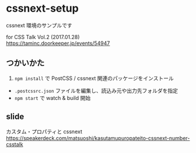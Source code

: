 # cssnext-setup

cssnext 環境のサンプルです

for CSS Talk Vol.2 (2017.01.28)  
https://taminc.doorkeeper.jp/events/54947

## つかいかた

1. `npm install` で PostCSS / cssnext 関連のパッケージをインストール
- `.postcssrc.json` ファイルを編集し、読込み元や出力先フォルダを指定
- `npm start` で watch & build 開始

## slide

カスタム・プロパティと cssnext  
https://speakerdeck.com/matsuoshi/kasutamupuropateito-cssnext-number-csstalk
